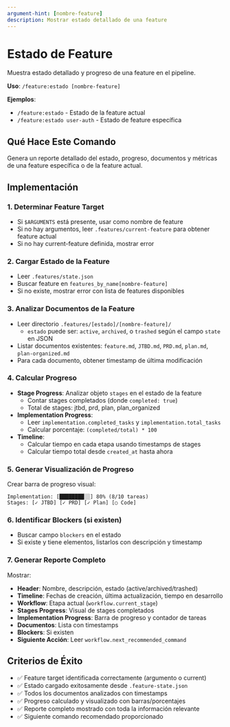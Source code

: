 ```yaml
---
argument-hint: [nombre-feature]
description: Mostrar estado detallado de una feature
---
```


# Estado de Feature

Muestra estado detallado y progreso de una feature en el pipeline.

**Uso**: `/feature:estado [nombre-feature]`

**Ejemplos**:
- `/feature:estado` - Estado de la feature actual
- `/feature:estado user-auth` - Estado de feature específica

## Qué Hace Este Comando

Genera un reporte detallado del estado, progreso, documentos y métricas de una feature específica o de la feature actual.

## Implementación

### 1. Determinar Feature Target
- Si `$ARGUMENTS` está presente, usar como nombre de feature
- Si no hay argumentos, leer `.features/current-feature` para obtener feature actual
- Si no hay current-feature definida, mostrar error

### 2. Cargar Estado de la Feature
- Leer `.features/state.json`
- Buscar feature en `features_by_name[nombre-feature]`
- Si no existe, mostrar error con lista de features disponibles

### 3. Analizar Documentos de la Feature
- Leer directorio `.features/[estado]/[nombre-feature]/`
  - `estado` puede ser: `active`, `archived`, o `trashed` según el campo `state` en JSON
- Listar documentos existentes: `feature.md`, `JTBD.md`, `PRD.md`, `plan.md`, `plan-organized.md`
- Para cada documento, obtener timestamp de última modificación

### 4. Calcular Progreso
- **Stage Progress**: Analizar objeto `stages` en el estado de la feature
  - Contar stages completados (donde `completed: true`)
  - Total de stages: jtbd, prd, plan, plan_organized
- **Implementation Progress**:
  - Leer `implementation.completed_tasks` y `implementation.total_tasks`
  - Calcular porcentaje: `(completed/total) * 100`
- **Timeline**:
  - Calcular tiempo en cada etapa usando timestamps de stages
  - Calcular tiempo total desde `created_at` hasta ahora

### 5. Generar Visualización de Progreso
Crear barra de progreso visual:
```
Implementation: [████████░░] 80% (8/10 tareas)
Stages: [✓ JTBD] [✓ PRD] [✓ Plan] [○ Code]
```

### 6. Identificar Blockers (si existen)
- Buscar campo `blockers` en el estado
- Si existe y tiene elementos, listarlos con descripción y timestamp

### 7. Generar Reporte Completo
Mostrar:
- **Header**: Nombre, descripción, estado (active/archived/trashed)
- **Timeline**: Fechas de creación, última actualización, tiempo en desarrollo
- **Workflow**: Etapa actual (`workflow.current_stage`)
- **Stages Progress**: Visual de stages completados
- **Implementation Progress**: Barra de progreso y contador de tareas
- **Documentos**: Lista con timestamps
- **Blockers**: Si existen
- **Siguiente Acción**: Leer `workflow.next_recommended_command`

## Criterios de Éxito

- ✅ Feature target identificada correctamente (argumento o current)
- ✅ Estado cargado exitosamente desde `.feature-state.json`
- ✅ Todos los documentos analizados con timestamps
- ✅ Progreso calculado y visualizado con barras/porcentajes
- ✅ Reporte completo mostrado con toda la información relevante
- ✅ Siguiente comando recomendado proporcionado
